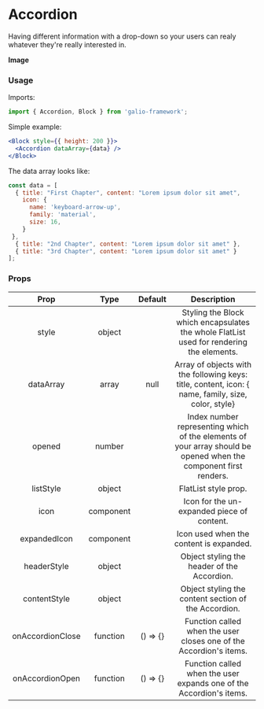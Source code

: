 # Accordion
Having different information with a drop-down so your users can realy whatever they're really interested in.

**Image**

### Usage
Imports:
```js
import { Accordion, Block } from 'galio-framework';
```

Simple example:
```jsx
<Block style={{ height: 200 }}>
  <Accordion dataArray={data} />
</Block>
```

The data array looks like:
```js
const data = [
  { title: "First Chapter", content: "Lorem ipsum dolor sit amet", 
    icon: {
      name: 'keyboard-arrow-up',
      family: 'material',
      size: 16,
    } 
 },
  { title: "2nd Chapter", content: "Lorem ipsum dolor sit amet" },
  { title: "3rd Chapter", content: "Lorem ipsum dolor sit amet" }
];
```

### Props

|       Prop       |    Type   |  Default |                                                    Description                                                   |
|:----------------:|:---------:|:--------:|:----------------------------------------------------------------------------------------------------------------:|
|       style      |   object  |          |             Styling the Block which encapsulates the whole FlatList used for rendering the elements.             |
|     dataArray    |   array   |   null   |        Array of objects with the following keys: title, content, icon: { name, family, size, color, style}       |
|      opened      |   number  |          | Index number representing which of the elements of your array should be opened when the component first renders. |
|     listStyle    |   object  |          |                                               FlatList style prop.                                               |
|       icon       | component |          |                                    Icon for the un-expanded piece of content.                                    |
|   expandedIcon   | component |          |                                      Icon used when the content is expanded.                                     |
|    headerStyle   |   object  |          |                                    Object styling the header of the Accordion.                                   |
|   contentStyle   |   object  |          |                               Object styling the content section of the Accordion.                               |
| onAccordionClose |  function | () => {} |                        Function called when the user closes one of the Accordion's items.                        |
|  onAccordionOpen |  function | () => {} |                        Function called when the user expands one of the Accordion's items.                       |